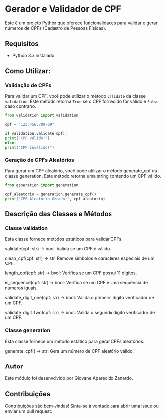 # Gerador e Validador de CPF

Este é um projeto Python que oferece funcionalidades para validar e gerar números de CPFs (Cadastro de Pessoas Físicas).

## Requisitos

- Python 3.x instalado.

## Como Utilizar:

### Validação de CPFs

Para validar um CPF, você pode utilizar o método `validate` da classe `validation`. Este método retorna `True` se o CPF fornecido for válido e `False` caso contrário.

```python
from validation import validation

cpf = "123.456.789-09"

if validation.validate(cpf):
print("CPF válido!")
else:
print("CPF inválido!")
```
### Geração de CPFs Aleatórios

Para gerar um CPF aleatório, você pode utilizar o método generate_cpf da classe generation. Este método retorna uma string contendo um CPF válido.

```python
from generation import generation

cpf_aleatorio = generation.generate_cpf()
print("CPF Aleatório Gerado:", cpf_aleatorio)
```
## Descrição das Classes e Métodos

### Classe validation

Esta classe fornece métodos estáticos para validar CPFs.

validate(cpf: str) -> bool: Valida se um CPF é válido.

clean_cpf(cpf: str) -> str: Remove símbolos e caracteres especiais de um CPF.

length_cpf(cpf: str) -> bool: Verifica se um CPF possui 11 dígitos.

is_sequence(cpf: str) -> bool: Verifica se um CPF é uma sequência de números iguais.

validate_digit_one(cpf: str) -> bool: Valida o primeiro dígito verificador de um CPF.

validate_digit_two(cpf: str) -> bool: Valida o segundo dígito verificador de um CPF.


### Classe generation

Esta classe fornece um método estático para gerar CPFs aleatórios.

generate_cpf() -> str: Gera um número de CPF aleatório válido.

## Autor

Este módulo foi desenvolvido por Giovane Aparecido Zanardo.

## Contribuições

Contribuições são bem-vindas! Sinta-se à vontade para abrir uma issue ou enviar um pull request.
